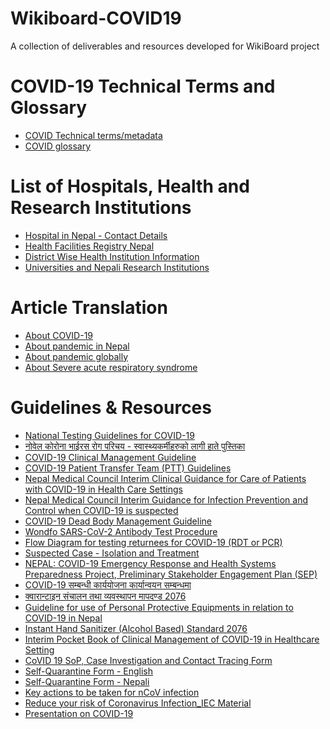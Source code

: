 # Wikiboard-COVID19
A collection of deliverables and resources developed for WikiBoard project

# COVID-19 Technical Terms and Glossary
- [COVID Technical terms/metadata]()
- [COVID glossary]()

# List of Hospitals, Health and Research Institutions
- [Hospital in Nepal - Contact Details]()
- [Health Facilities Registry Nepal]()
- [District Wise Health Institution Information]()
- [Universities and Nepali Research Institutions]()

# Article Translation
- [About COVID-19]()
- [About pandemic in Nepal]()
- [About pandemic globally]()
- [About Severe acute respiratory syndrome]() 

# Guidelines & Resources
- [National Testing Guidelines for COVID-19](https://github.com/okfnepal/wikiboard-covid19/blob/master/Guidelines%20%26%20Resources/MoHP_Testing_Guideline_20-02-2077.pdf)
 - [नोवेल कोरोना भाईरस रोग परिचय - स्वास्थ्यकर्मीहरुको लागी हाते पुस्तिका]()
- [COVID-19 Clinical Management Guideline]()
- [COVID-19 Patient Transfer Team (PTT) Guidelines]()
- [Nepal Medical Council Interim Clinical Guidance for Care of Patients with COVID-19 in Health Care Settings]()
- [Nepal Medical Council Interim Guidance for Infection Prevention and Control when COVID-19 is suspected]()
- [COVID-19 Dead Body Management Guideline]()
- [Wondfo SARS-CoV-2 Antibody Test Procedure]()
- [Flow Diagram for testing returnees for COVID-19 (RDT or PCR)]()
- [Suspected Case - Isolation and Treatment]()
- [NEPAL: COVID-19 Emergency Response and Health Systems Preparedness Project, Preliminary Stakeholder Engagement Plan (SEP)]()
- [COVID-19 सम्बन्धी कार्ययोजना कार्यान्वयन सम्बन्धमा]()
- [क्वारान्टाइन संचालन तथा व्यवस्थापन मापदण्ड 2076]()
- [Guideline for use of Personal Protective Equipments in relation to COVID-19 in Nepal]()
- [Instant Hand Sanitizer (Alcohol Based) Standard 2076]()
- [Interim Pocket Book of Clinical Management of COVID-19 in Healthcare Setting]()
- [CoVID 19 SoP, Case Investigation and Contact Tracing Form]()
- [Self-Quarantine Form - English]()
- [Self-Quarantine Form - Nepali]()
- [Key actions to be taken for nCoV infection]()
- [Reduce your risk of Coronavirus Infection_IEC Material]()
- [Presentation on COVID-19]()
